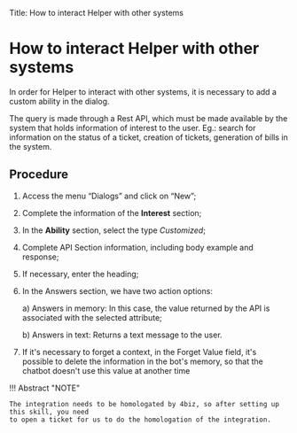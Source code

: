 Title: How to interact Helper with other systems
# How to interact Helper with other systems

In order for Helper to interact with other systems, it is necessary to add a custom ability in the dialog. 

The query is made through a Rest API, which must be made available by the system that holds information of interest to the user. Eg.: search for information on the status of a ticket, creation of tickets, generation of bills in the system.

Procedure
-----------

1. Access the menu “Dialogs” and click on “New”;

2. Complete the information of the **Interest** section;

3. In the **Ability** section, select the type *Customized*;

4. Complete API Section information, including body example and response;

5. If necessary, enter the heading;

6. In the Answers section, we have two action options:


    a) Answers in memory: In this case, the value returned by the API is associated with the selected attribute;
 
    b) Answers in text: Returns a text message to the user.

7. If it's necessary to forget a context, in the Forget Value field, it's possible to delete the information in the bot's memory, so that the chatbot doesn't use this value at another time
  
!!! Abstract "NOTE"

    The integration needs to be homologated by 4biz, so after setting up this skill, you need 
    to open a ticket for us to do the homologation of the integration.
   
